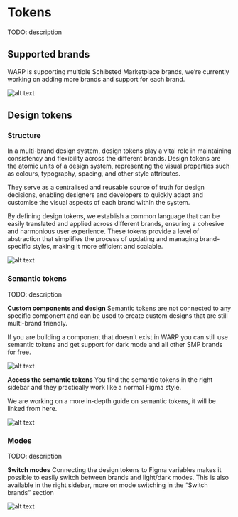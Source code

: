 # Tokens
TODO: description

## Supported brands
WARP is supporting multiple Schibsted Marketplace brands, we’re currently working on adding more brands and support for each brand.

![alt text](https://i.imgur.com/OvMZBs9.jpg)

## Design tokens

### Structure
In a multi-brand design system, design tokens play a vital role in maintaining consistency and flexibility across the different brands. Design tokens are the atomic units of a design system, representing the visual properties such as colours, typography, spacing, and other style attributes.

They serve as a centralised and reusable source of truth for design decisions, enabling designers and developers to quickly adapt and customise the visual aspects of each brand within the system.

By defining design tokens, we establish a common language that can be easily translated and applied across different brands, ensuring a cohesive and harmonious user experience. These tokens provide a level of abstraction that simplifies the process of updating and managing brand-specific styles, making it more efficient and scalable.

![alt text](https://i.imgur.com/OvMZBs9.jpg)

### Semantic tokens
TODO: description

**Custom components and design**
Semantic tokens are not connected to any specific component and can be used to create custom designs that are still multi-brand friendly.

If you are building a component that doesn’t exist in WARP you can still use semantic tokens and get support for dark mode and all other SMP brands for free.

![alt text](https://i.imgur.com/OvMZBs9.jpg)

**Access the semantic tokens**
You find the semantic tokens in the right sidebar and they practically work like a normal Figma style.

We are working on a more in-depth guide on semantic tokens, it will be linked from here.

![alt text](https://i.imgur.com/OvMZBs9.jpg)

### Modes
TODO: description

**Switch modes**
Connecting the design tokens to Figma variables makes it possible to easily switch between brands and light/dark modes. This is also available in the right sidebar, more on mode switching in the “Switch brands” section

![alt text](https://i.imgur.com/OvMZBs9.jpg)
